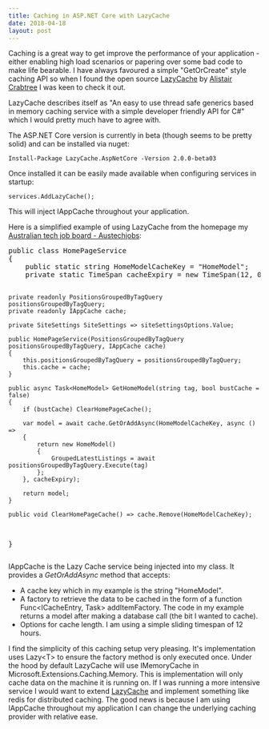 ```yaml
---
title: Caching in ASP.NET Core with LazyCache
date: 2018-04-18
layout: post
---
```


Caching is a great way to get improve the performance of your application - either enabling high load scenarios or papering over some bad code to make life bearable. I have always favoured a simple "GetOrCreate" style caching API so when I found the open source [LazyCache](https://github.com/alastairtree/LazyCache) by [Alistair Crabtree](https://alastaircrabtree.com/) I was keen to check it out.

LazyCache describes itself as "An easy to use thread safe generics based in memory caching service with a simple developer friendly API for C#" which I would pretty much have to agree with. 

The ASP.NET Core version is currently in beta (though seems to be pretty solid) and can be installed via nuget:

    Install-Package LazyCache.AspNetCore -Version 2.0.0-beta03

Once installed it can be easily made available when configuring services in startup:
    
    services.AddLazyCache();

This will inject IAppCache throughout your application.
            
Here is a simplified example of using LazyCache from the homepage my [Australian tech job board - Austechjobs](https://austechjobs.com.au):

<script src="https://gist.github.com/lukencode/f974c562b2e48c9cbad63aa768ddb4a7.js"></script>
<noscript>
    <pre>
public class HomePageService
{
    public static string HomeModelCacheKey = "HomeModel";
    private static TimeSpan cacheExpiry = new TimeSpan(12, 0, 0); //12 hours

    private readonly PositionsGroupedByTagQuery positionsGroupedByTagQuery;
    private readonly IAppCache cache;

    private SiteSettings SiteSettings => siteSettingsOptions.Value;

    public HomePageService(PositionsGroupedByTagQuery positionsGroupedByTagQuery, IAppCache cache)
    {
        this.positionsGroupedByTagQuery = positionsGroupedByTagQuery;
        this.cache = cache;
    }

    public async Task<HomeModel> GetHomeModel(string tag, bool bustCache = false)
    {
        if (bustCache) ClearHomePageCache();

        var model = await cache.GetOrAddAsync(HomeModelCacheKey, async () =>
        {
            return new HomeModel()
            {
                GroupedLatestListings = await positionsGroupedByTagQuery.Execute(tag)
            };
        }, cacheExpiry);             
        
        return model;
    }

    public void ClearHomePageCache() => cache.Remove(HomeModelCacheKey);
}
    </pre>
</noscript>

IAppCache is the Lazy Cache service being injected into my class. It provides a *GetOrAddAsync* method that accepts:
 - A cache key which in my example is the string "HomeModel".
 - A factory to retrieve the data to be cached in the form of a function Func<ICacheEntry, Task<T>> addItemFactory. The code in my example returns a model after making a database call (the bit I wanted to cache).
 - Options for cache length. I am using a simple sliding timespan of 12 hours.

I find the simplicity of this caching setup very pleasing. It's implementation uses Lazy&lt;T&gt; to ensure the factory method is only executed once. Under the hood by default LazyCache will use IMemoryCache in Microsoft.Extensions.Caching.Memory. This is implementation will only cache data on the machine it is running on. If I was running a more intensive service I would want to extend [LazyCache](https://github.com/alastairtree/LazyCache/wiki/2.0-Extending-LazyCache-with-Redis,-Cassandra-etc) and implement something like redis for distributed caching. The good news is because I am using IAppCache throughout my application I can change the underlying caching provider with relative ease.